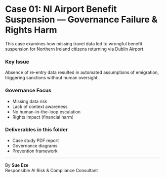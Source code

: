 # Case 01: NI Airport Benefit Suspension — Governance Failure & Rights Harm

This case examines how missing travel data led to wrongful benefit suspension for Northern Ireland citizens returning via Dublin Airport.

### Key Issue
Absence of re-entry data resulted in automated assumptions of emigration, triggering sanctions without human oversight.

### Governance Focus
- Missing data risk
- Lack of context awareness
- No human-in-the-loop escalation
- Rights impact (financial harm)

### Deliverables in this folder
- Case study PDF report
- Governance diagrams
- Prevention framework

---

By **Sue Eze**  
Responsible AI Risk & Compliance Consultant
